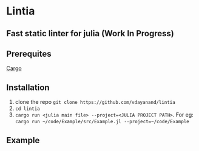 # Lintia
## Fast static linter for julia (Work In Progress)

## Prerequites
[Cargo](https://doc.rust-lang.org/cargo/getting-started/installation.html)

## Installation
1.  clone the repo `git clone https://github.com/vdayanand/lintia`
2. `cd lintia`
3. `cargo run <julia main file> --project=<JULIA PROJECT PATH>`.
   For eg: `cargo run ~/code/Example/src/Example.jl --project=~/code/Example`

## Example

